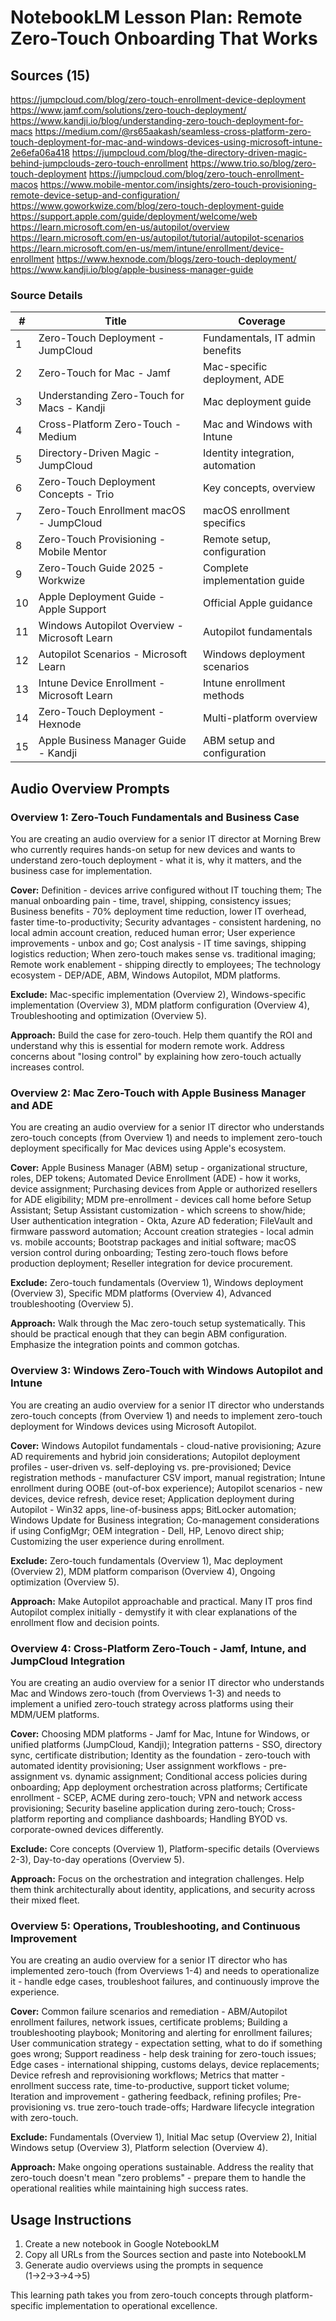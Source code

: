 # NotebookLM Lesson Plan: Remote Zero-Touch Onboarding That Works

## Sources (15)

https://jumpcloud.com/blog/zero-touch-enrollment-device-deployment
https://www.jamf.com/solutions/zero-touch-deployment/
https://www.kandji.io/blog/understanding-zero-touch-deployment-for-macs
https://medium.com/@rs65aakash/seamless-cross-platform-zero-touch-deployment-for-mac-and-windows-devices-using-microsoft-intune-2e6efa06a418
https://jumpcloud.com/blog/the-directory-driven-magic-behind-jumpclouds-zero-touch-enrollment
https://www.trio.so/blog/zero-touch-deployment
https://jumpcloud.com/blog/zero-touch-enrollment-macos
https://www.mobile-mentor.com/insights/zero-touch-provisioning-remote-device-setup-and-configuration/
https://www.goworkwize.com/blog/zero-touch-deployment-guide
https://support.apple.com/guide/deployment/welcome/web
https://learn.microsoft.com/en-us/autopilot/overview
https://learn.microsoft.com/en-us/autopilot/tutorial/autopilot-scenarios
https://learn.microsoft.com/en-us/mem/intune/enrollment/device-enrollment
https://www.hexnode.com/blogs/zero-touch-deployment/
https://www.kandji.io/blog/apple-business-manager-guide

### Source Details

| # | Title | Coverage |
|---|-------|----------|
| 1 | Zero-Touch Deployment - JumpCloud | Fundamentals, IT admin benefits |
| 2 | Zero-Touch for Mac - Jamf | Mac-specific deployment, ADE |
| 3 | Understanding Zero-Touch for Macs - Kandji | Mac deployment guide |
| 4 | Cross-Platform Zero-Touch - Medium | Mac and Windows with Intune |
| 5 | Directory-Driven Magic - JumpCloud | Identity integration, automation |
| 6 | Zero-Touch Deployment Concepts - Trio | Key concepts, overview |
| 7 | Zero-Touch Enrollment macOS - JumpCloud | macOS enrollment specifics |
| 8 | Zero-Touch Provisioning - Mobile Mentor | Remote setup, configuration |
| 9 | Zero-Touch Guide 2025 - Workwize | Complete implementation guide |
| 10 | Apple Deployment Guide - Apple Support | Official Apple guidance |
| 11 | Windows Autopilot Overview - Microsoft Learn | Autopilot fundamentals |
| 12 | Autopilot Scenarios - Microsoft Learn | Windows deployment scenarios |
| 13 | Intune Device Enrollment - Microsoft Learn | Intune enrollment methods |
| 14 | Zero-Touch Deployment - Hexnode | Multi-platform overview |
| 15 | Apple Business Manager Guide - Kandji | ABM setup and configuration |

## Audio Overview Prompts

### Overview 1: Zero-Touch Fundamentals and Business Case

You are creating an audio overview for a senior IT director at Morning Brew who currently requires hands-on setup for new devices and wants to understand zero-touch deployment - what it is, why it matters, and the business case for implementation.

**Cover:** Definition - devices arrive configured without IT touching them; The manual onboarding pain - time, travel, shipping, consistency issues; Business benefits - 70% deployment time reduction, lower IT overhead, faster time-to-productivity; Security advantages - consistent hardening, no local admin account creation, reduced human error; User experience improvements - unbox and go; Cost analysis - IT time savings, shipping logistics reduction; When zero-touch makes sense vs. traditional imaging; Remote work enablement - shipping directly to employees; The technology ecosystem - DEP/ADE, ABM, Windows Autopilot, MDM platforms.

**Exclude:** Mac-specific implementation (Overview 2), Windows-specific implementation (Overview 3), MDM platform configuration (Overview 4), Troubleshooting and optimization (Overview 5).

**Approach:** Build the case for zero-touch. Help them quantify the ROI and understand why this is essential for modern remote work. Address concerns about "losing control" by explaining how zero-touch actually increases control.

### Overview 2: Mac Zero-Touch with Apple Business Manager and ADE

You are creating an audio overview for a senior IT director who understands zero-touch concepts (from Overview 1) and needs to implement zero-touch deployment specifically for Mac devices using Apple's ecosystem.

**Cover:** Apple Business Manager (ABM) setup - organizational structure, roles, DEP tokens; Automated Device Enrollment (ADE) - how it works, device assignment; Purchasing devices from Apple or authorized resellers for ADE eligibility; MDM pre-enrollment - devices call home before Setup Assistant; Setup Assistant customization - which screens to show/hide; User authentication integration - Okta, Azure AD federation; FileVault and firmware password automation; Account creation strategies - local admin vs. mobile accounts; Bootstrap packages and initial software; macOS version control during onboarding; Testing zero-touch flows before production deployment; Reseller integration for device procurement.

**Exclude:** Zero-touch fundamentals (Overview 1), Windows deployment (Overview 3), Specific MDM platforms (Overview 4), Advanced troubleshooting (Overview 5).

**Approach:** Walk through the Mac zero-touch setup systematically. This should be practical enough that they can begin ABM configuration. Emphasize the integration points and common gotchas.

### Overview 3: Windows Zero-Touch with Windows Autopilot and Intune

You are creating an audio overview for a senior IT director who understands zero-touch concepts (from Overview 1) and needs to implement zero-touch deployment for Windows devices using Microsoft Autopilot.

**Cover:** Windows Autopilot fundamentals - cloud-native provisioning; Azure AD requirements and hybrid join considerations; Autopilot deployment profiles - user-driven vs. self-deploying vs. pre-provisioned; Device registration methods - manufacturer CSV import, manual registration; Intune enrollment during OOBE (out-of-box experience); Autopilot scenarios - new devices, device refresh, device reset; Application deployment during Autopilot - Win32 apps, line-of-business apps; BitLocker automation; Windows Update for Business integration; Co-management considerations if using ConfigMgr; OEM integration - Dell, HP, Lenovo direct ship; Customizing the user experience during enrollment.

**Exclude:** Zero-touch fundamentals (Overview 1), Mac deployment (Overview 2), MDM platform comparison (Overview 4), Ongoing optimization (Overview 5).

**Approach:** Make Autopilot approachable and practical. Many IT pros find Autopilot complex initially - demystify it with clear explanations of the enrollment flow and decision points.

### Overview 4: Cross-Platform Zero-Touch - Jamf, Intune, and JumpCloud Integration

You are creating an audio overview for a senior IT director who understands Mac and Windows zero-touch (from Overviews 1-3) and needs to implement a unified zero-touch strategy across platforms using their MDM/UEM platforms.

**Cover:** Choosing MDM platforms - Jamf for Mac, Intune for Windows, or unified platforms (JumpCloud, Kandji); Integration patterns - SSO, directory sync, certificate distribution; Identity as the foundation - zero-touch with automated identity provisioning; User assignment workflows - pre-assignment vs. dynamic assignment; Conditional access policies during onboarding; App deployment orchestration across platforms; Certificate enrollment - SCEP, ACME during zero-touch; VPN and network access provisioning; Security baseline application during zero-touch; Cross-platform reporting and compliance dashboards; Handling BYOD vs. corporate-owned devices differently.

**Exclude:** Core concepts (Overview 1), Platform-specific details (Overviews 2-3), Day-to-day operations (Overview 5).

**Approach:** Focus on the orchestration and integration challenges. Help them think architecturally about identity, applications, and security across their mixed fleet.

### Overview 5: Operations, Troubleshooting, and Continuous Improvement

You are creating an audio overview for a senior IT director who has implemented zero-touch (from Overviews 1-4) and needs to operationalize it - handle edge cases, troubleshoot failures, and continuously improve the experience.

**Cover:** Common failure scenarios and remediation - ABM/Autopilot enrollment failures, network issues, certificate problems; Building a troubleshooting playbook; Monitoring and alerting for enrollment failures; User communication strategy - expectation setting, what to do if something goes wrong; Support readiness - help desk training for zero-touch issues; Edge cases - international shipping, customs delays, device replacements; Device refresh and reprovisioning workflows; Metrics that matter - enrollment success rate, time-to-productive, support ticket volume; Iteration and improvement - gathering feedback, refining profiles; Pre-provisioning vs. true zero-touch trade-offs; Hardware lifecycle integration with zero-touch.

**Exclude:** Fundamentals (Overview 1), Initial Mac setup (Overview 2), Initial Windows setup (Overview 3), Platform selection (Overview 4).

**Approach:** Make ongoing operations sustainable. Address the reality that zero-touch doesn't mean "zero problems" - prepare them to handle the operational realities while maintaining high success rates.

## Usage Instructions

1. Create a new notebook in Google NotebookLM
2. Copy all URLs from the Sources section and paste into NotebookLM
3. Generate audio overviews using the prompts in sequence (1→2→3→4→5)

This learning path takes you from zero-touch concepts through platform-specific implementation to operational excellence.
